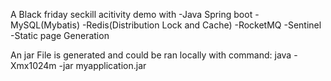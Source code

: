 A Black friday seckill acitivity demo with 
-Java Spring boot 
-MySQL(Mybatis)
-Redis(Distribution Lock and Cache)
-RocketMQ
-Sentinel
-Static page Generation

An jar File is generated and could be ran locally with command:
java -Xmx1024m -jar myapplication.jar



